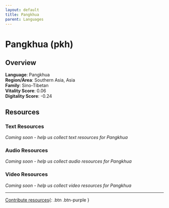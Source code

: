 ```yaml
---
layout: default
title: Pangkhua
parent: Languages
---
```


# Pangkhua (pkh)

## Overview

**Language**: Pangkhua  
**Region/Area**: Southern Asia, Asia  
**Family**: Sino-Tibetan  
**Vitality Score**: 0.06  
**Digitality Score**: -0.24  

## Resources

### Text Resources
*Coming soon - help us collect text resources for Pangkhua*

### Audio Resources
*Coming soon - help us collect audio resources for Pangkhua*

### Video Resources
*Coming soon - help us collect video resources for Pangkhua*

---

[Contribute resources](https://fairtrain.github.io/){: .btn .btn-purple }
